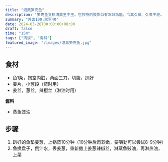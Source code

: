 ```yaml
---
title: "港蒸笋壳鱼"
description: "笋壳鱼又称清蒸王中王。它独特的胶质似有冻龄功能，令其久蒸、久煮不老。"
summary: "外面100,家里40"
date: 2024-03-28T00:00:00+08:00
draft: false
time: "15m"
tags: ["清淡", "海鲜"]
featured_image: "/images/港蒸笋壳鱼.jpg"
---
```


## 食材

- 鱼1条，掏空内脏，两面三刀，切腹，趴好
- 姜片，小葱段（蒸时用）
- 姜丝，葱丝，辣椒丝（淋油时用）


**酱料**

- 蒸鱼豉油


## 步骤

1. 趴好的鱼垫姜葱，上锅蒸10分钟（10分钟后肉软嫩，要嚼劲可以尝试8-9分钟）
2. 鱼换盘子，倒汁水，丢姜葱，重新撒上姜葱辣椒丝，淋蒸鱼豉油，再淋热油，上菜
